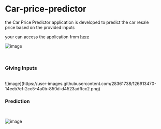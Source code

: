 # Car-price-predictor
the Car Price Predictor application is developed to predict the car resale price based on the provided inputs

your can access the application from <a href='https://car-price-predictor0.herokuapp.com/'> here </a> 

![image](https://user-images.githubusercontent.com/28361738/126913438-e8aca48f-e66e-49c6-b98d-ea8aceb5b7a2.png)

<br>
<h3> Giving Inputs </h3>
<br>
![image](https://user-images.githubusercontent.com/28361738/126913470-14eeb7ef-2cc5-4a0b-850d-d4523adffcc2.png)

<br>

<h3> Prediction </h3>
<br>

![image](https://user-images.githubusercontent.com/28361738/126913520-9abec83f-a937-422c-aef0-92f6510388f5.png)
